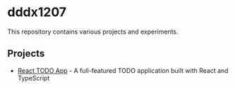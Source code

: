 # dddx1207

This repository contains various projects and experiments.

## Projects

- [React TODO App](./todo-app/) - A full-featured TODO application built with React and TypeScript
